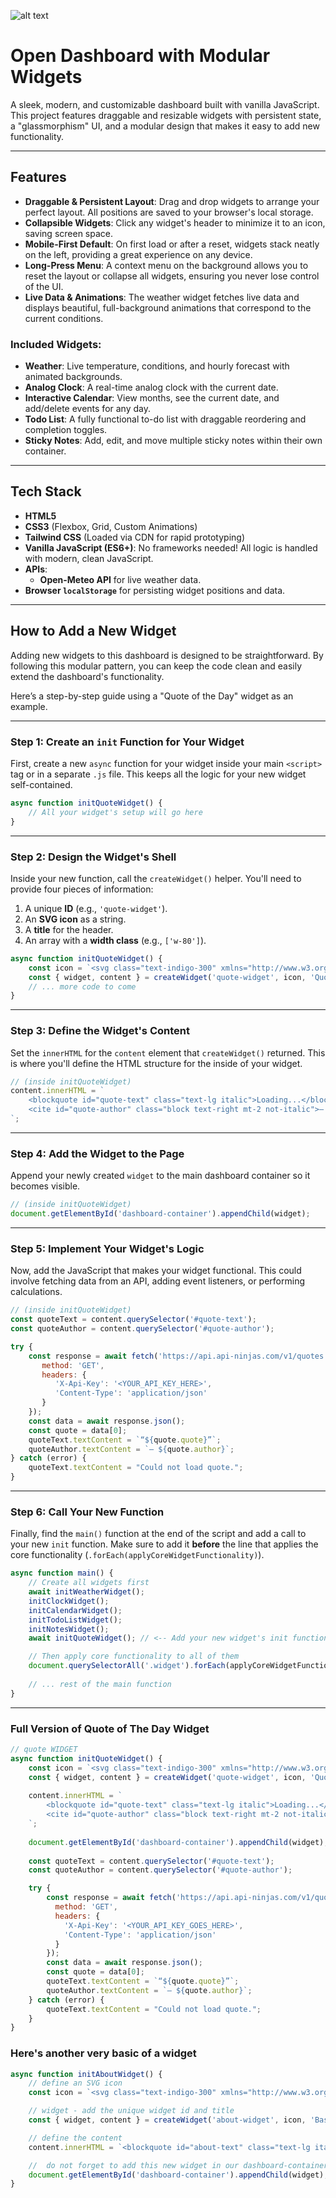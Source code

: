 ![alt text](https://github.com/jaysonragasa/jaradashboard/blob/main/Animation%2008222025112652.gif?raw=true)

# Open Dashboard with Modular Widgets

A sleek, modern, and customizable dashboard built with vanilla JavaScript. This project features draggable and resizable widgets with persistent state, a "glassmorphism" UI, and a modular design that makes it easy to add new functionality.

---

## Features

- **Draggable & Persistent Layout**: Drag and drop widgets to arrange your perfect layout. All positions are saved to your browser's local storage.
- **Collapsible Widgets**: Click any widget's header to minimize it to an icon, saving screen space.
- **Mobile-First Default**: On first load or after a reset, widgets stack neatly on the left, providing a great experience on any device.
- **Long-Press Menu**: A context menu on the background allows you to reset the layout or collapse all widgets, ensuring you never lose control of the UI.
- **Live Data & Animations**: The weather widget fetches live data and displays beautiful, full-background animations that correspond to the current conditions.

### Included Widgets:
- **Weather**: Live temperature, conditions, and hourly forecast with animated backgrounds.
- **Analog Clock**: A real-time analog clock with the current date.
- **Interactive Calendar**: View months, see the current date, and add/delete events for any day.
- **Todo List**: A fully functional to-do list with draggable reordering and completion toggles.
- **Sticky Notes**: Add, edit, and move multiple sticky notes within their own container.

---

## Tech Stack

- **HTML5**
- **CSS3** (Flexbox, Grid, Custom Animations)
- **Tailwind CSS** (Loaded via CDN for rapid prototyping)
- **Vanilla JavaScript (ES6+)**: No frameworks needed! All logic is handled with modern, clean JavaScript.
- **APIs**:
  - **Open-Meteo API** for live weather data.
- **Browser `localStorage`** for persisting widget positions and data.

---

## How to Add a New Widget

Adding new widgets to this dashboard is designed to be straightforward. By following this modular pattern, you can keep the code clean and easily extend the dashboard's functionality.

Here’s a step-by-step guide using a "Quote of the Day" widget as an example.

---

### Step 1: Create an `init` Function for Your Widget

First, create a new `async` function for your widget inside your main `<script>` tag or in a separate `.js` file. This keeps all the logic for your new widget self-contained.

```javascript
async function initQuoteWidget() {
    // All your widget's setup will go here
}
```

---

### Step 2: Design the Widget's Shell

Inside your new function, call the `createWidget()` helper. You'll need to provide four pieces of information:
1.  A unique **ID** (e.g., `'quote-widget'`).
2.  An **SVG icon** as a string.
3.  A **title** for the header.
4.  An array with a **width class** (e.g., `['w-80']`).

```javascript
async function initQuoteWidget() {
    const icon = `<svg class="text-indigo-300" xmlns="http://www.w3.org/2000/svg" width="24" height="24" viewBox="0 0 24 24" fill="none" stroke="currentColor" stroke-width="2" stroke-linecap="round" stroke-linejoin="round"><path d="M3 21c3 0 7-1 7-8V5c0-1.25-.756-2.017-2-2H4c-1.25 0-2 .75-2 2v6c0 7 4 8 7 8z"></path><path d="M14 21c3 0 7-1 7-8V5c0-1.25-.756-2.017-2-2h-4c-1.25 0-2 .75-2 2v6c0 7 4 8 7 8z"></path></svg>`;
    const { widget, content } = createWidget('quote-widget', icon, 'Quote of the Day', ['w-80']);
    // ... more code to come
}
```

---

### Step 3: Define the Widget's Content

Set the `innerHTML` for the `content` element that `createWidget()` returned. This is where you'll define the HTML structure for the inside of your widget.

```javascript
// (inside initQuoteWidget)
content.innerHTML = `
    <blockquote id="quote-text" class="text-lg italic">Loading...</blockquote>
    <cite id="quote-author" class="block text-right mt-2 not-italic">— ...</cite>
`;
```

---

### Step 4: Add the Widget to the Page

Append your newly created `widget` to the main dashboard container so it becomes visible.

```javascript
// (inside initQuoteWidget)
document.getElementById('dashboard-container').appendChild(widget);
```

---

### Step 5: Implement Your Widget's Logic

Now, add the JavaScript that makes your widget functional. This could involve fetching data from an API, adding event listeners, or performing calculations.

```javascript
// (inside initQuoteWidget)
const quoteText = content.querySelector('#quote-text');
const quoteAuthor = content.querySelector('#quote-author');

try {
    const response = await fetch('https://api.api-ninjas.com/v1/quotes', {
       method: 'GET',
	   headers: {
	      'X-Api-Key': '<YOUR_API_KEY_HERE>',
	      'Content-Type': 'application/json'
	   }
    });
    const data = await response.json();
    const quote = data[0];
    quoteText.textContent = `“${quote.quote}”`;
    quoteAuthor.textContent = `— ${quote.author}`;
} catch (error) {
    quoteText.textContent = "Could not load quote.";
}
```

---

### Step 6: Call Your New Function

Finally, find the `main()` function at the end of the script and add a call to your new `init` function. Make sure to add it **before** the line that applies the core functionality (`.forEach(applyCoreWidgetFunctionality)`).

```javascript
async function main() {
    // Create all widgets first
    await initWeatherWidget();
    initClockWidget();
    initCalendarWidget();
    initTodoListWidget();
    initNotesWidget();
    await initQuoteWidget(); // <-- Add your new widget's init function here

    // Then apply core functionality to all of them
    document.querySelectorAll('.widget').forEach(applyCoreWidgetFunctionality);
    
    // ... rest of the main function
}
```

---

### Full Version of Quote of The Day Widget

```javascript
// quote WIDGET
async function initQuoteWidget() {
	const icon = `<svg class="text-indigo-300" xmlns="http://www.w3.org/2000/svg" width="24" height="24" viewBox="0 0 24 24" fill="none" stroke="currentColor" stroke-width="2" stroke-linecap="round" stroke-linejoin="round"><path d="M3 21c3 0 7-1 7-8V5c0-1.25-.756-2.017-2-2H4c-1.25 0-2 .75-2 2v6c0 7 4 8 7 8z"></path><path d="M14 21c3 0 7-1 7-8V5c0-1.25-.756-2.017-2-2h-4c-1.25 0-2 .75-2 2v6c0 7 4 8 7 8z"></path></svg>`;
	const { widget, content } = createWidget('quote-widget', icon, 'Quote of the Day', ['w-80']);
	
	content.innerHTML = `
		<blockquote id="quote-text" class="text-lg italic">Loading...</blockquote>
		<cite id="quote-author" class="block text-right mt-2 not-italic"></cite>
	`;
	
	document.getElementById('dashboard-container').appendChild(widget);
	
	const quoteText = content.querySelector('#quote-text');
	const quoteAuthor = content.querySelector('#quote-author');

	try {
		const response = await fetch('https://api.api-ninjas.com/v1/quotes', {
		  method: 'GET',
		  headers: {
			'X-Api-Key': '<YOUR_API_KEY_GOES_HERE>',
			'Content-Type': 'application/json'
		  }
		});
		const data = await response.json();
		const quote = data[0];
		quoteText.textContent = `“${quote.quote}”`;
		quoteAuthor.textContent = `— ${quote.author}`;
	} catch (error) {
		quoteText.textContent = "Could not load quote.";
	}
}
```
### Here's another very basic of a widget 
```javascript
async function initAboutWidget() {
	// define an SVG icon
	const icon = `<svg class="text-indigo-300" xmlns="http://www.w3.org/2000/svg" width="24" height="24" viewBox="0 0 24 24" fill="none" stroke="currentColor" stroke-width="2" stroke-linecap="round" stroke-linejoin="round"><path d="M3 21c3 0 7-1 7-8V5c0-1.25-.756-2.017-2-2H4c-1.25 0-2 .75-2 2v6c0 7 4 8 7 8z"></path><path d="M14 21c3 0 7-1 7-8V5c0-1.25-.756-2.017-2-2h-4c-1.25 0-2 .75-2 2v6c0 7 4 8 7 8z"></path></svg>`;

	// widget - add the unique widget id and title
	const { widget, content } = createWidget('about-widget', icon, 'Basic Widget', ['w-80']);

	// define the content
	content.innerHTML = `<blockquote id="about-text" class="text-lg italic text-center">Basic Widget</blockquote>`;

	//	do not forget to add this new widget in our dashboard-container
	document.getElementById('dashboard-container').appendChild(widget);
}
```
